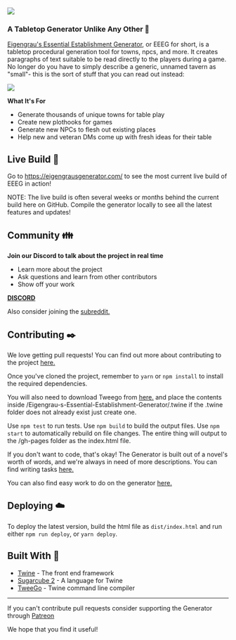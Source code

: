 # ![](https://i.imgur.com/Cid7OS1.png)

### A Tabletop Generator Unlike Any Other :game_die:

[Eigengrau's Essential Establishment Generator](https://eigengrausgenerator.com/), or EEEG for short, is a tabletop procedural generation tool for towns, npcs, and more. It creates paragraphs of text suitable to be read directly to the players during a game. No longer do you have to simply describe a generic, unnamed tavern as "small"- this is the sort of stuff that you can read out instead:

![](https://i.imgur.com/SMoFRno.png)


**What It's For**

* Generate thousands of unique towns for table play
* Create new plothooks for games
* Generate new NPCs to flesh out existing places
* Help new and veteran DMs come up with fresh ideas for their table

## Live Build :rocket:
Go to https://eigengrausgenerator.com/ to see the most current live build of EEEG in action!

NOTE: The live build is often several weeks or months behind the current build here on GitHub. Compile the generator locally to see all the latest features and updates!

## Community :family:

**Join our Discord to talk about the project in real time**

* Learn more about the project
* Ask questions and learn from other contributors
* Show off your work

**[DISCORD](https://discord.gg/A543VC5)**

Also consider joining the [subreddit.](https://www.reddit.com/r/EigengrausGenerator)

## Contributing :black_nib:

We love getting pull requests! You can find out more about contributing to the project [here.](https://github.com/ryceg/Eigengrau-s-Essential-Establishment-Generator/wiki/Contributing) 

Once you've cloned the project, remember to `yarn` or `npm install` to install the required dependencies.

You will also need to download Tweego from [here.](https://www.motoslave.net/tweego/) and place the contents inside /Eigengrau-s-Essential-Establishment-Generator/.twine if the .twine folder does not already exist just create one.

Use `npm test` to run tests.
Use `npm build` to build the output files.
Use `npm start` to automatically rebuild on file changes.
The entire thing will output to the /gh-pages folder as the index.html file.

If you don't want to code, that's okay! The Generator is built out of a novel's worth of words, and we're always in need of more descriptions. You can find writing tasks [here.](https://github.com/ryceg/Eigengrau-s-Essential-Establishment-Generator/issues?q=is%3Aissue+is%3Aopen+label%3AWriting)

You can also find easy work to do on the generator [here.](https://github.com/ryceg/Eigengrau-s-Essential-Establishment-Generator/issues?q=is%3Aissue+is%3Aopen+label%3A%22good+first+issue%22)

## Deploying :cloud:

To deploy the latest version, build the html file as `dist/index.html` and run either `npm run deploy`, or `yarn deploy`.


## Built With :hammer:

* [Twine](https://twinery.org/) - The front end framework 
* [Sugarcube 2](https://www.motoslave.net/sugarcube/2/) - A language for Twine
* [TweeGo](https://www.motoslave.net/tweego/) - Twine command line compiler

---

If you can't contribute pull requests consider supporting the Generator through [Patreon](https://www.patreon.com/eigengrausgenerator)

We hope that you find it useful!

